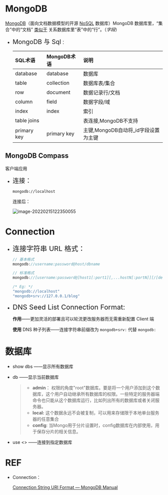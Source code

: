 # MongoDB

[MongoDB](https://www.mongodb.com/what-is-mongodb)（面向文档数据模型的开源 [NoSQL](https://en.wikipedia.org/wiki/NoSQL) 数据库）MongoDB 数据库里，“集合”中的“文档” [类似于](https://docs.mongodb.com/manual/core/databases-and-collections/#collections) 关系数据库里“表”中的“行”。（*字段*）




+ <span style="font-size:20px">MongoDB 与 Sql</span>：

    | SQL术语     | MongoDB术语 | 说明                                |
    | :---------- | :---------- | :---------------------------------- |
    | database    | database    | 数据库                              |
    | table       | collection  | 数据库表/集合                       |
    | row         | document    | 数据记录行/文档                     |
    | column      | field       | 数据字段/域                         |
    | index       | index       | 索引                                |
    | table joins |             | 表连接,MongoDB不支持                |
    | primary key | primary key | 主键,MongoDB自动将_id字段设置为主键 |



## MongoDB Compass

客户端应用

+ <span style="font-size:20px">连接：</span> 

    ```
    mongodb://localhost
    ```
    
    连接后：

    ![image-20220215122350055](https://gitee.com/ethereal-bang/images/raw/master/20220215122357.png)



# Connection

+ <span style="font-size:22px">连接字符串 URL 格式：</span>

    ```js
    // 基本格式
    mongodb://username:password@host/dbname
    
    // 标准格式
    mongodb://[username:password@]host1[:port1][,...hostN[:portN]][/[defaultauthdb][?options]]
    ```

    ```js
    /* Eg: */
    "mongodb://localhost"
    "mongodb+srv://127.0.0.1/blog"
    ```

+ <span style="font-size:22px">DNS Seed List Connection Format:</span>

    **作用**——更加灵活的部署且可以轮流更改服务器而无需重新配置 Client 端

    **使用** DNS 种子列表——连接字符串前缀改为 `mongodb+srv:` 代替 `mongodb:`



# 数据库

+ show dbs ——显示所有数据库

+ db ——显示当前数据库

    > - **admin**： 权限的角度"root"数据库。要是将一个用户添加到这个数据库，这个用户自动继承所有数据库的权限。一些特定的服务器端命令也只能从这个数据库运行，比如列出所有的数据库或者关闭服务器。
    > - **local:** 这个数据永远不会被复制，可以用来存储限于本地单台服务器的任意集合
    > - **config**: 当Mongo用于分片设置时，config数据库在内部使用，用于保存分片的相关信息。

+ use <> ——连接到指定数据库

    

# REF

+ Connection：

    [Connection String URI Format — MongoDB Manual](https://www.mongodb.com/docs/manual/reference/connection-string)

